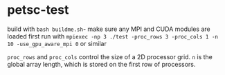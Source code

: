 # petsc-test

build with `bash buildme.sh`- make sure any MPI and CUDA modules are loaded first
run with `mpiexec -np 3 ./test -proc_rows 3 -proc_cols 1 -n 10 -use_gpu_aware_mpi 0` or similar

`proc_rows` and `proc_cols` control the size of a 2D processor grid. `n` is the global array length, which is stored on the first row of processors.
